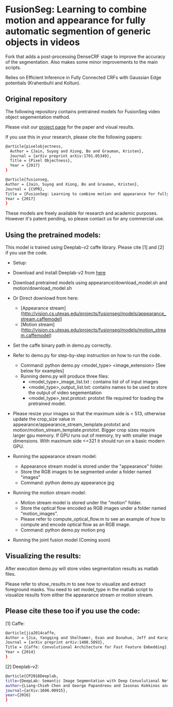 # FusionSeg: Learning to combine motion and appearance for fully automatic segmention of generic objects in videos 

Fork that adds a post-processing DenseCRF stage to improve the accuracy of the segmentation. Also makes some minor improvements to the main scripts.

Relies on Efficient Inference in Fully Connected CRFs with Gaussian Edge potentials (Krahenbuhl and Koltun).


## Original repository

The following repository contains pretrained models for FusionSeg video object segementation method.

Please visit our [project page](http://vision.cs.utexas.edu/projects/fusionseg/) for the paper and visual results.

If you use this in your research, please cite the following papers:

```sh
@article{pixelobjectness,
  Author = {Jain, Suyog and Xiong, Bo and Grauman, Kristen},
  Journal = {arXiv preprint arXiv:1701.05349},
  Title = {Pixel Objectness},
  Year = {2017}
}
```

```sh
@article{fusionseg,
Author = {Jain, Suyog and Xiong, Bo and Grauman, Kristen},
Journal = {CVPR},
Title = {FusionSeg: Learning to combine motion and appearance for fully automatic segmention of generic objects in videos},
Year = {2017}
}
```

These models are freely available for research and academic purposes. However it's patent pending, so please contact us for any commercial use.

## Using the pretrained models:

This model is trained using Deeplab-v2 caffe library. Please cite [1] and [2] if you use the code.

- Setup: 
 - Download and install Deeplab-v2 from [here](https://bitbucket.org/aquariusjay/deeplab-public-ver2)
 - Download pretrained models using appearance/download_model.sh and motion/download_model.sh
 - Or Direct downlowd from here:
   - [Appearance stream] (http://vision.cs.utexas.edu/projects/fusionseg/models/appearance_stream.caffemodel)
    - [Motion stream] (http://vision.cs.utexas.edu/projects/fusionseg/models/motion_stream.caffemodel)

- Set the caffe binary path in demo.py correctly.

- Refer to demo.py for step-by-step instruction on how to run the code.
  - Command: python demo.py \<model_type\> \<image_extension\> [See below for examples]  
  - Running demo.py will produce three files:
    - \<model_type\>_image_list.txt : contains list of of input images
    - \<model_type\>_output_list.txt: contains names to be used to store the output of video segementation
    - \<model_type\>_test.protoxt: prototxt file required for loading the pretrained model.

- Please resize your images so that the maximum side is < 513, otherwise update the crop_size value in appearance/appearance_stream_template.prototxt and motion/motion_stream_template.prototxt. Bigger crop sizes require larger gpu memory. If GPU runs out of memory, try with smaller image dimensions. With maximum side <=321 it should run on a basic modern GPU.

- Running the appearance stream model:
  - Appearance stream model is stored under the "appearance" folder.
  - Store the RGB images to be segmented under a folder named "images"
  - Command: python demo.py appearance jpg

- Running the motion stream model:
  - Motion stream model is stored under the "motion" folder.
  - Store the optical flow encoded as RGB images under a folder named "motion_images".
  - Please refer to compute_optical_flow.m to see an example of how to compute and encode optical flow as an RGB image.
  - Command: python demo.py motion png

- Running the joint fusion model (Coming soon)


## Visualizing the results:

After execution demo.py will store video segmentation results as matlab files.

Please refer to show_results.m to see how to visualize and extract foreground masks. You need to set model_type in the matlab script to visualize results from either the appearance stream or motion stream. 

## Please cite these too if you use the code:

[1] Caffe:

```sh
@article{jia2014caffe,
Author = {Jia, Yangqing and Shelhamer, Evan and Donahue, Jeff and Karayev, Sergey and Long, Jonathan and Girshick, Ross and Guadarrama, Sergio and Darrell, Trevor},
Journal = {arXiv preprint arXiv:1408.5093},
Title = {Caffe: Convolutional Architecture for Fast Feature Embedding},
Year = {2014}
}
```

[2] Deeplab-v2:

```sh
@article{CP2016Deeplab,
title={DeepLab: Semantic Image Segmentation with Deep Convolutional Nets, Atrous Convolution, and Fully Connected CRFs},
author={Liang-Chieh Chen and George Papandreou and Iasonas Kokkinos and Kevin Murphy and Alan L Yuille},
journal={arXiv:1606.00915},
year={2016}
}
```
